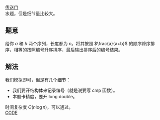 [传送门](https://www.luogu.com.cn/problem/AT_abc308_c)       
水题，但是细节量比较大。
## 题意
给你 $a$ 和 $b$ 两个序列，长度都为 $n$。将其按照 $\frac{a}{a+b}$ 的顺序降序排序，相等的按照编号升序排序，最后输出排序后的编号结果。      
## 解法
我们模拟即可，但是有几个细节：    
- 我们要开结构体来记录编号（就是说要写 cmp 函数）。      
- 本题卡精度，要开 long double。      

时间复杂度 $O(n\log n)$，可以通过。   
[CODE](https://www.luogu.com.cn/paste/ft8xl76r)